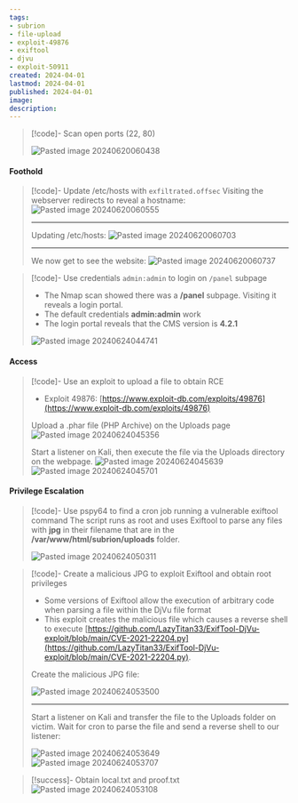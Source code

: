 ```yaml
---
tags:
- subrion
- file-upload
- exploit-49876
- exiftool
- djvu
- exploit-50911
created: 2024-04-01
lastmod: 2024-04-01
published: 2024-04-01
image:
description: 
---
```


>[!code]- Scan open ports (22, 80)
>
>![Pasted image 20240620060438](Pasted%20image%2020240620060438.png)
#### Foothold

>[!code]- Update /etc/hosts with `exfiltrated.offsec`
>Visiting the webserver redirects to reveal a hostname:
>![Pasted image 20240620060555](Pasted%20image%2020240620060555.png)
>
>___
>
>Updating /etc/hosts:
>![Pasted image 20240620060703](Pasted%20image%2020240620060703.png)
>
>___
>
>We now get to see the website:
>![Pasted image 20240620060737](Pasted%20image%2020240620060737.png)

>[!code]- Use credentials `admin:admin` to login on `/panel` subpage
>- The Nmap scan showed there was a **/panel** subpage. Visiting it reveals a login portal.
>- The default credentials **admin:admin** work
>- The login portal reveals that the CMS version is **4.2.1**
>
>![Pasted image 20240624044741](Pasted%20image%2020240624044741.png)
#### Access

>[!code]- Use an exploit to upload a file to obtain RCE
>- Exploit 49876: [https://www.exploit-db.com/exploits/49876](https://www.exploit-db.com/exploits/49876)
>
>Upload a .phar file (PHP Archive) on the Uploads page
>![Pasted image 20240624045356](Pasted%20image%2020240624045356.png)
>
>Start a listener on Kali, then execute the file via the Uploads directory on the webpage.
>![Pasted image 20240624045639](Pasted%20image%2020240624045639.png)
>![Pasted image 20240624045701](Pasted%20image%2020240624045701.png)
#### Privilege Escalation

>[!code]- Use pspy64 to find a cron job running a vulnerable exiftool command
>The script runs as root and uses Exiftool to parse any files with **jpg** in their filename that are in the **/var/www/html/subrion/uploads** folder.
>
>![Pasted image 20240624050311](Pasted%20image%2020240624050311.png)

>[!code]- Create a malicious JPG to exploit Exiftool and obtain root privileges
>- Some versions of Exiftool allow the execution of arbitrary code when parsing a file within the DjVu file format
>- This exploit creates the malicious file which causes a reverse shell to execute [https://github.com/LazyTitan33/ExifTool-DjVu-exploit/blob/main/CVE-2021-22204.py](https://github.com/LazyTitan33/ExifTool-DjVu-exploit/blob/main/CVE-2021-22204.py).
>
>Create the malicious JPG file:
>
>![Pasted image 20240624053500](Pasted%20image%2020240624053500.png)
>
>___
>
>Start a listener on Kali and transfer the file to the Uploads folder on victim. Wait for cron to parse the file and send a reverse shell to our listener:
>
>![Pasted image 20240624053649](Pasted%20image%2020240624053649.png)
>![Pasted image 20240624053707](Pasted%20image%2020240624053707.png)

>[!success]- Obtain local.txt and proof.txt
>![Pasted image 20240624053108](Pasted%20image%2020240624053108.png)




